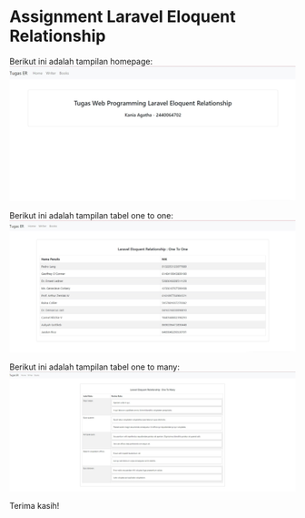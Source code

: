 # Assignment Laravel Eloquent Relationship

Berikut ini adalah tampilan homepage:
![Homepage](https://github.com/kaniaagt/TugasEloquentRelationship/blob/master/homepage.jpg)

Berikut ini adalah tampilan tabel one to one:
![Writer](https://github.com/kaniaagt/TugasEloquentRelationship/blob/master/writerpage.jpg)

Berikut ini adalah tampilan tabel one to many:
![Books](https://github.com/kaniaagt/TugasEloquentRelationship/blob/master/bookspage.jpg)

Terima kasih!
